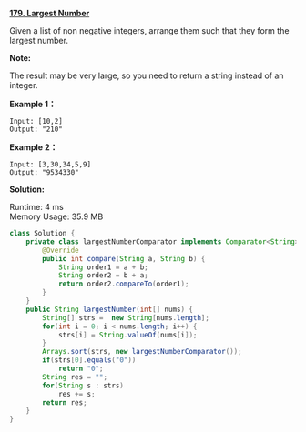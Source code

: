 **[179. Largest Number](https://leetcode.com/problems/largest-number/)**

Given a list of non negative integers, arrange them such that they form the largest number.

**Note:**

 The result may be very large, so you need to return a string instead of an integer.

**Example 1：**

```
Input: [10,2]
Output: "210"

```

**Example 2：**

```
Input: [3,30,34,5,9]
Output: "9534330"

```

**Solution:**

Runtime: 4 ms<br/>
Memory Usage: 35.9 MB

```java
class Solution {
    private class largestNumberComparator implements Comparator<String> {
        @Override
        public int compare(String a, String b) {
            String order1 = a + b;
            String order2 = b + a;
            return order2.compareTo(order1);
        }
    }
    public String largestNumber(int[] nums) {   
        String[] strs =  new String[nums.length];
        for(int i = 0; i < nums.length; i++) {
            strs[i] = String.valueOf(nums[i]);
        }
        Arrays.sort(strs, new largestNumberComparator());
        if(strs[0].equals("0"))
            return "0";
        String res = "";
        for(String s : strs)
            res += s;
        return res;
    }
}

```


